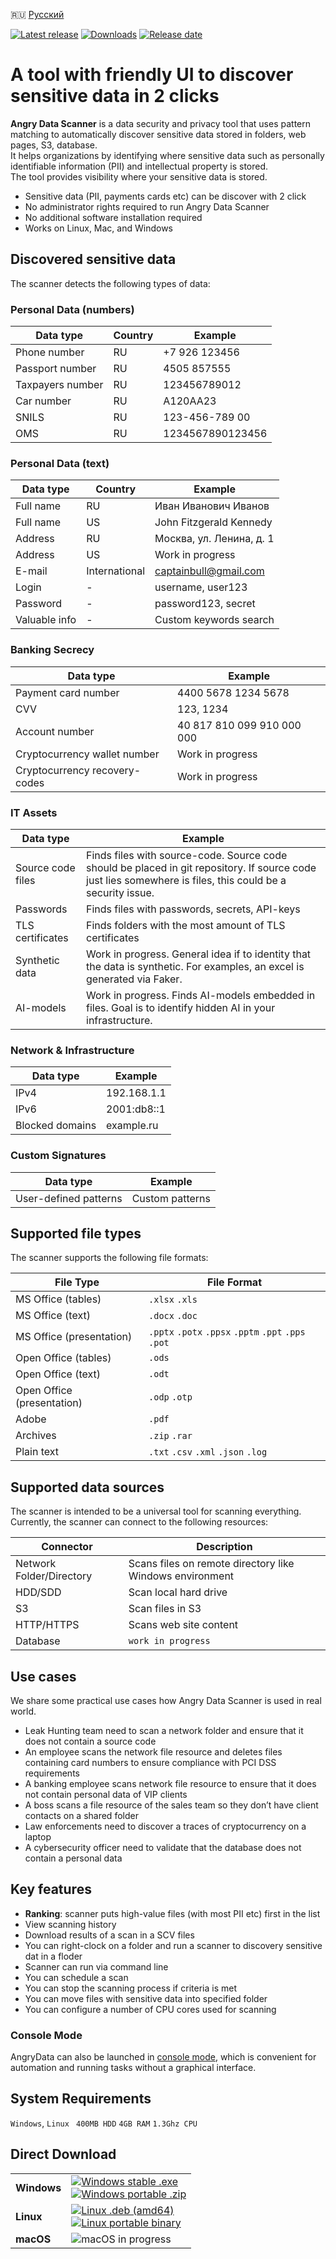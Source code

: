 🇷🇺 [Русский](README.ru.md)

[![Latest release](https://img.shields.io/github/v/release/angryscan/angrydata-app?sort=semver)](https://github.com/angryscan/angrydata-app/releases/latest)
[![Downloads](https://img.shields.io/github/downloads/angryscan/angrydata-app/total.svg)](https://github.com/angryscan/angrydata-app/releases)
[![Release date](https://img.shields.io/github/release-date/angryscan/angrydata-app?label=release%20date&display_date=published_at&color=orange)](https://github.com/angryscan/angrydata-app/releases/latest)

# A tool with friendly UI to discover sensitive data in 2 clicks
**Angry Data Scanner** is a data security and privacy tool that uses pattern matching to automatically discover sensitive data stored in folders, web pages, S3, database.  
It helps organizations by identifying where sensitive data such as personally identifiable information (PII) and intellectual property is stored.   
The tool provides visibility where your sensitive data is stored.  

- Sensitive data (PII, payments cards etc) can be discover with 2 click
- No administrator rights required to run Angry Data Scanner  
- No additional software installation required  
- Works on Linux, Mac, and Windows

## Discovered sensitive data
The scanner detects the following types of data: 

### Personal Data (numbers)

| Data type           | Country | Example                    |
|---------------------|---------|----------------------------|
| Phone number        | RU      | +7 926 123456             |
| Passport number     | RU      | 4505 857555               |
| Taxpayers number    | RU      | 123456789012              |
| Car number          | RU      | A120AA23                  |
| SNILS              | RU      | 123-456-789 00            |
| OMS                | RU      | 1234567890123456          |

### Personal Data (text)

| Data type | Country | Example                    |
|-----------|---------|----------------------------|
| Full name | RU      | Иван Иванович Иванов       |
| Full name | US      | John Fitzgerald Kennedy    |
| Address   | RU      | Москва, ул. Ленина, д. 1   |
| Address   | US      | Work in progress           |
| E-mail    | International | captainbull@gmail.com |
| Login     | -       | username, user123          |
| Password  | -       | password123, secret        |
| Valuable info | -   | Custom keywords search     |

### Banking Secrecy

| Data type                        | Example                    |
|---------------------------------|----------------------------|
| Payment card number             | 4400 5678 1234 5678       |
| CVV                             | 123, 1234                 |
| Account number                  | 40 817 810 099 910 000 000|
| Cryptocurrency wallet number    | Work in progress           |
| Cryptocurrency recovery-codes   | Work in progress           |

### IT Assets

| Data type        | Example                    |
|------------------|----------------------------|
| Source code files | Finds files with source-code. Source code should be placed in git repository. If source code just lies somewhere is files, this could be a security issue. |
| Passwords       | Finds files with passwords, secrets, API-keys |
| TLS certificates| Finds folders with the most amount of TLS certificates |
| Synthetic data  | Work in progress. General idea if to identity that the data is synthetic. For examples, an excel is generated via Faker. |
| AI-models       | Work in progress. Finds AI-models embedded in files. Goal is to identify hidden AI in your infrastructure. |

### Network & Infrastructure

| Data type        | Example                    |
|------------------|----------------------------|
| IPv4             | 192.168.1.1               |
| IPv6             | 2001:db8::1               |
| Blocked domains  | example.ru                |

### Custom Signatures

| Data type           | Example                    |
|---------------------|----------------------------|
| User-defined patterns| Custom patterns            |

## Supported file types
The scanner supports the following file formats:

| File Type                 | File Format                                          |
|---------------------------|------------------------------------------------------|
| MS Office (tables)        | `.xlsx` `.xls`                                       |
| MS Office (text)          | `.docx` `.doc`                                       |
| MS Office (presentation)  | `.pptx` `.potx` `.ppsx` `.pptm` `.ppt` `.pps` `.pot` |
| Open Office (tables)      | `.ods`                                               |
| Open Office (text)        | `.odt`                                               | 
| Open Office (presentation)| `.odp` `.otp`                                        |
| Adobe                     | `.pdf`                                               |
| Archives                  | `.zip` `.rar`                                        |
| Plain text                | `.txt` `.csv` `.xml` `.json` `.log`                  |

## Supported data sources
The scanner is intended to be a universal tool for scanning everything. Currently, the scanner can connect to the following resources:

| Connector                | Description                                              |
|--------------------------|----------------------------------------------------------|
| Network Folder/Directory | Scans files on remote directory like Windows environment |
| HDD/SDD                  | Scan local hard drive                                    |
| S3                       | Scan files  in S3                                        |
| HTTP/HTTPS               | Scans web site content                                   |
| Database                 | `work in progress`                                       |

## Use cases
We share some practical use cases how Angry Data Scanner is used in real world.

- Leak Hunting team need to scan a network folder and ensure that it does not contain a source code
- An employee scans the network file resource and deletes files containing card numbers to ensure compliance with PCI DSS requirements
- A banking employee scans network file resource to ensure that it does not contain personal data of VIP clients
- A boss scans a file resource of the sales team so they don’t have client contacts on a shared folder
- Law enforcements need to discover a traces of cryptocurrency on a laptop
- A cybersecurity officer need to validate that the database does not contain a personal data

## Key features
- **Ranking**: scanner puts high-value files (with most PII etc) first in the list
- View scanning history
- Download results of a scan in a SCV files
- You can right-clock on a folder and run a scanner to discovery sensitive dat in a floder
- Scanner can run via command line
- You can schedule a scan
- You can stop the scanning process if criteria is met
- You can move files with sensitive data into specified folder
- You can configure a number of CPU cores used for scanning

### Console Mode

AngryData can also be launched in [console mode](https://github.com/angryscan/angrydata-app/blob/main/doc/CONSOLE.md), which is convenient for automation and running tasks without a graphical interface.

## System Requirements
`Windows`, `Linux `
`400MB HDD` `4GB RAM` `1.3Ghz CPU`

## Direct Download

|             |                                                                                                                                                                                                                                                                                                                                                                                                                                                                                           |
|-------------|-------------------------------------------------------------------------------------------------------------------------------------------------------------------------------------------------------------------------------------------------------------------------------------------------------------------------------------------------------------------------------------------------------------------------------------------------------------------------------------------|
| **Windows** | <a href="https://github.com/angryscan/angrydata-app/releases/latest/download/big-data-scanner.exe"><img src="https://img.shields.io/badge/Setup-x64-0078D6?style=for-the-badge&logo=windows" alt="Windows stable .exe"></a><br/> <a href="https://github.com/angryscan/angrydata-app/releases/latest/download/big-data-scanner-1.2.1-windows-amd64.zip"><img src="https://img.shields.io/badge/portable-x64-0078D6?style=for-the-badge&logo=windows" alt="Windows portable .zip"></a>     |
| **Linux**   | <a href="https://github.com/angryscan/angrydata-app/releases/latest/download/big-data-scanner_1.2.1_amd64.deb"><img src="https://img.shields.io/badge/DEB-X64-A81D33?style=for-the-badge&logo=debian" alt="Linux .deb (amd64)"></a><br/> <a href="https://github.com/angryscan/angrydata-app/releases/latest/download/big-data-scanner-1.2.1-linux-amd64.tar.gz"><img src="https://img.shields.io/badge/portable-x64-333?style=for-the-badge&logo=linux" alt="Linux portable binary"></a> |
| **macOS**   | <img src="https://img.shields.io/badge/macOS-in%20progress-000000?style=for-the-badge&logo=apple" alt="macOS in progress">                                                                                                                                                                                                                                                                                                                                                                |

